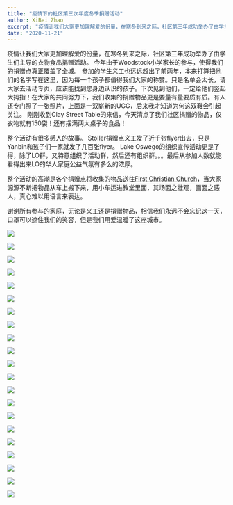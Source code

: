 ```yaml
---
title: "疫情下的社区第三次年度冬季捐赠活动"
author: XiBei Zhao
excerpt: "疫情让我们大家更加理解爱的份量，在寒冬到来之际，社区第三年成功举办了由学生们主导的衣物食品捐赠活动。 今年由于Woodstock小学家长的参与，使得我们的捐赠点真正覆盖了全城。 参加的学生义工也远远超出了前两年，本来打算把他们的名字写在这里，因为每一个孩子都值得我们大家的称赞。只是名单会太长，请大家去活动专页，应该能找到您身边认识的孩子。下次见到他们，一定给他们竖起大拇指！刚刚收到Clay Street Table的来信，今天清点了我们社区捐赠的物品，仅衣物就有150袋！还有摆满两大桌子的食品！"
date: "2020-11-21"
---
```


疫情让我们大家更加理解爱的份量，在寒冬到来之际，社区第三年成功举办了由学生们主导的衣物食品捐赠活动。 今年由于Woodstock小学家长的参与，使得我们的捐赠点真正覆盖了全城。 参加的学生义工也远远超出了前两年，本来打算把他们的名字写在这里，因为每一个孩子都值得我们大家的称赞。只是名单会太长，请大家去活动专页，应该能找到您身边认识的孩子。下次见到他们，一定给他们竖起大拇指！在大家的共同努力下，我们收集的捐赠物品更是要量有量要质有质。有人还专门照了一张照片，上面是一双崭新的UGG，后来我才知道为何这双鞋会引起关注。 刚刚收到Clay Street Table的来信，今天清点了我们社区捐赠的物品，仅衣物就有150袋！还有摆满两大桌子的食品！

整个活动有很多感人的故事。 Stoller捐赠点义工发了近千张flyer出去，只是Yanbin和孩子们一家就发了几百张flyer。 Lake Oswego的组织宣传活动更是了得，除了LO群，又特意组织了活动群，然后还有组织群。。。最后从参加人数就能看得出来LO的华人家庭公益气氛有多么的浓厚。

整个活动的高潮是各个捐赠点将收集的物品送往[First Christian Church](https://www.fccpdx.com/)，当大家源源不断把物品从车上搬下来，用小车运进教堂里面，其场面之壮观，画面之感人，真心难以用语言来表达。

谢谢所有参与的家庭，无论是义工还是捐赠物品，相信我们永远不会忘记这一天，口罩可以遮住我们的笑容，但是我们用爱温暖了这座城市。

![](https://res.cloudinary.com/dhngj18do/image/upload/f_auto,q_auto/v1/images/2020winterdrive01)

![](https://res.cloudinary.com/dhngj18do/image/upload/f_auto,q_auto/v1/images/2020winterdrive02)

![](https://res.cloudinary.com/dhngj18do/image/upload/f_auto,q_auto/v1/images/2020winterdrive03)

![](https://res.cloudinary.com/dhngj18do/image/upload/f_auto,q_auto/v1/images/2020winterdrive04)

![](https://res.cloudinary.com/dhngj18do/image/upload/f_auto,q_auto/v1/images/2020winterdrive05)

![](https://res.cloudinary.com/dhngj18do/image/upload/f_auto,q_auto/v1/images/2020winterdrive06)

![](https://res.cloudinary.com/dhngj18do/image/upload/f_auto,q_auto/v1/images/2020winterdrive07)

![](https://res.cloudinary.com/dhngj18do/image/upload/f_auto,q_auto/v1/images/2020winterdrive08)

![](https://res.cloudinary.com/dhngj18do/image/upload/f_auto,q_auto/v1/images/2020winterdrive09)

![](https://res.cloudinary.com/dhngj18do/image/upload/f_auto,q_auto/v1/images/2020winterdrive10)

![](https://res.cloudinary.com/dhngj18do/image/upload/f_auto,q_auto/v1/images/2020winterdrive11)

![](https://res.cloudinary.com/dhngj18do/image/upload/f_auto,q_auto/v1/images/2020winterdrive12)

![](https://res.cloudinary.com/dhngj18do/image/upload/f_auto,q_auto/v1/images/2020winterdrive13)

![](https://res.cloudinary.com/dhngj18do/image/upload/f_auto,q_auto/v1/images/2020winterdrive14)

![](https://res.cloudinary.com/dhngj18do/image/upload/f_auto,q_auto/v1/images/2020winterdrive15)

![](https://res.cloudinary.com/dhngj18do/image/upload/f_auto,q_auto/v1/images/2020winterdrive16)

![](https://res.cloudinary.com/dhngj18do/image/upload/f_auto,q_auto/v1/images/2020winterdrive17)

![](https://res.cloudinary.com/dhngj18do/image/upload/f_auto,q_auto/v1/images/2020winterdrive18)

![](https://res.cloudinary.com/dhngj18do/image/upload/f_auto,q_auto/v1/images/2020winterdrive19)

![](https://res.cloudinary.com/dhngj18do/image/upload/f_auto,q_auto/v1/images/2020winterdrive20)

![](https://res.cloudinary.com/dhngj18do/image/upload/f_auto,q_auto/v1/images/2020winterdrive21)
